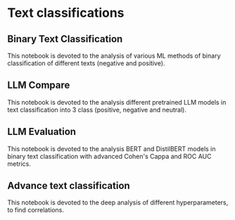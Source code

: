 # Text classifications

## Binary Text Classification

This notebook is devoted to the analysis of various ML methods of binary classification of different texts (negative and positive).

## LLM Compare

This notebook is devoted to the analysis different pretrained LLM models in text classification into 3 class (positive, negative and neutral).

## LLM Evaluation

This notebook is devoted to the analysis BERT and DistilBERT models in binary text classification with advanced Cohen's Cappa and ROC AUC metrics.

## Advance text classification

This notebook is devoted to the deep analysis of different hyperparameters, to find correlations.
